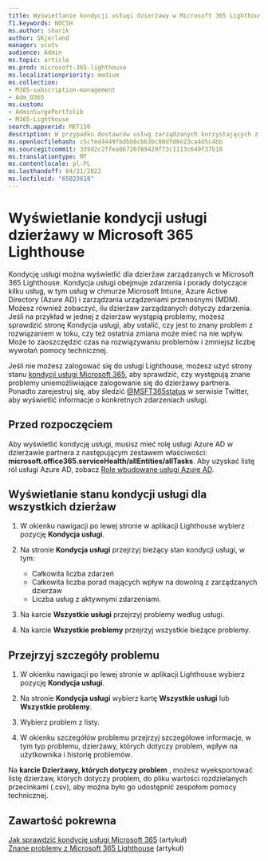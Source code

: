 ```yaml
---
title: Wyświetlanie kondycji usługi dzierżawy w Microsoft 365 Lighthouse
f1.keywords: NOCSH
ms.author: sharik
author: SKjerland
manager: scotv
audience: Admin
ms.topic: article
ms.prod: microsoft-365-lighthouse
ms.localizationpriority: medium
ms.collection:
- M365-subscription-management
- Adm_O365
ms.custom:
- AdminSurgePortfolib
- M365-Lighthouse
search.appverid: MET150
description: W przypadku dostawców usług zarządzanych korzystających z Microsoft 365 Lighthouse dowiedz się, jak wyświetlać kondycję usługi dzierżawy.
ms.openlocfilehash: c5cfed4449fbdbb6cb63bc80dfd8e23ca4d5c4bb
ms.sourcegitcommit: 339d2c2ffea06726f69429f73c1113c649f37b18
ms.translationtype: MT
ms.contentlocale: pl-PL
ms.lasthandoff: 04/21/2022
ms.locfileid: "65023618"
---
```

# <a name="view-tenant-service-health-in-microsoft-365-lighthouse"></a>Wyświetlanie kondycji usługi dzierżawy w Microsoft 365 Lighthouse

Kondycję usługi można wyświetlić dla dzierżaw zarządzanych w Microsoft 365 Lighthouse. Kondycja usługi obejmuje zdarzenia i porady dotyczące kilku usług, w tym usług w chmurze Microsoft Intune, Azure Active Directory (Azure AD) i zarządzania urządzeniami przenośnymi (MDM). Możesz również zobaczyć, ilu dzierżaw zarządzanych dotyczy zdarzenia. Jeśli na przykład w jednej z dzierżaw wystąpią problemy, możesz sprawdzić stronę Kondycja usługi, aby ustalić, czy jest to znany problem z rozwiązaniem w toku, czy też ostatnia zmiana może mieć na nie wpływ. Może to zaoszczędzić czas na rozwiązywaniu problemów i zmniejsz liczbę wywołań pomocy technicznej.

Jeśli nie możesz zalogować się do usługi Lighthouse, możesz użyć strony stanu [kondycji usługi Microsoft 365](https://status.office365.com/), aby sprawdzić, czy występują znane problemy uniemożliwiające zalogowanie się do dzierżawy partnera. Ponadto zarejestruj się, aby śledzić [@MSFT365status](https://twitter.com/MSFT365Status) w serwisie Twitter, aby wyświetlić informacje o konkretnych zdarzeniach usługi.

## <a name="before-you-begin"></a>Przed rozpoczęciem

Aby wyświetlić kondycję usługi, musisz mieć rolę usługi Azure AD w dzierżawie partnera z następującym zestawem właściwości: **microsoft.office365.serviceHealth/allEntities/allTasks**. Aby uzyskać listę ról usługi Azure AD, zobacz [Role wbudowane usługi Azure AD](/azure/active-directory/roles/permissions-reference).

## <a name="view-service-health-status-for-all-tenants"></a>Wyświetlanie stanu kondycji usługi dla wszystkich dzierżaw

1. W okienku nawigacji po lewej stronie w aplikacji Lighthouse wybierz pozycję **Kondycja usługi**.

2. Na stronie **Kondycja usługi** przejrzyj bieżący stan kondycji usługi, w tym:

   - Całkowita liczba zdarzeń
   - Całkowita liczba porad mających wpływ na dowolną z zarządzanych dzierżaw
   - Liczba usług z aktywnymi zdarzeniami.

3. Na karcie **Wszystkie usługi** przejrzyj problemy według usługi.

4. Na karcie **Wszystkie problemy** przejrzyj wszystkie bieżące problemy.

## <a name="review-issue-details"></a>Przejrzyj szczegóły problemu

1. W okienku nawigacji po lewej stronie w aplikacji Lighthouse wybierz pozycję **Kondycja usługi**.

2. Na stronie **Kondycja usługi** wybierz kartę **Wszystkie usługi** lub **Wszystkie problemy**.

3. Wybierz problem z listy.

4. W okienku szczegółów problemu przejrzyj szczegółowe informacje, w tym typ problemu, dzierżawy, których dotyczy problem, wpływ na użytkownika i historię problemów.

Na **karcie Dzierżawy, których dotyczy problem** , możesz wyeksportować listę dzierżaw, których dotyczy problem, do pliku wartości rozdzielanych przecinkami (.csv), aby można było go udostępnić zespołom pomocy technicznej.

## <a name="related-content"></a>Zawartość pokrewna

[Jak sprawdzić kondycję usługi Microsoft 365](/microsoft-365/enterprise/view-service-health) (artykuł)\
[Znane problemy z Microsoft 365 Lighthouse](m365-lighthouse-known-issues.md) (artykuł)
